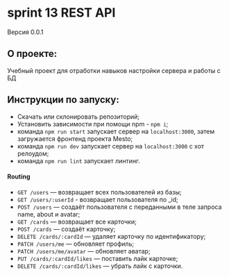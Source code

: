 # sprint 13 REST API 

Версия 0.0.1

## О проекте:
Учебный проект для отработки навыков настройки сервера и работы с БД

## Инструкции по запуску:
- Скачать или склонировать репозиторий;
- Установить зависимости при помощи npm - `npm i`;
- команда `npm run start` запускает сервер на `localhost:3000`, затем загружается фронтенд проекта Mesto;
- команда `npm run dev` запускает сервер на `localhost:3000` с хот релоудом;
- команда `npm run lint` запускает линтинг.

#### Routing
- `GET /users` — возвращает всех пользователей из базы;
- `GET /users/:userId` - возвращает пользователя по _id;
- `POST /users` — создаёт пользователя с переданными в теле запроса name, about и avatar;
- `GET /cards` — возвращает все карточки;
- `POST /cards` — создаёт карточку;
- `DELETE /cards/:cardId` — удаляет карточку по идентификатору;
- `PATCH /users/me` — обновляет профиль;
- `PATCH /users/me/avatar` — обновляет аватар;
- `PUT /cards/:cardId/likes` — поставить лайк карточке;
- `DELETE /cards/:cardId/likes` — убрать лайк с карточки.
